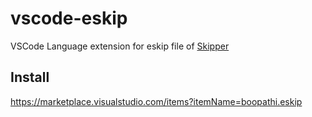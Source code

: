 # vscode-eskip

VSCode Language extension for eskip file of [Skipper](https://github.com/zalando/skipper)

## Install

https://marketplace.visualstudio.com/items?itemName=boopathi.eskip
